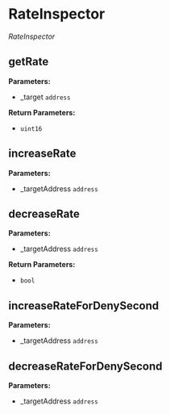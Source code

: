 # RateInspector
*RateInspector*
## getRate

**Parameters:**
* _target `address`

**Return Parameters:**
* `uint16`
## increaseRate

**Parameters:**
* _targetAddress `address`

## decreaseRate

**Parameters:**
* _targetAddress `address`

**Return Parameters:**
* `bool`
## increaseRateForDenySecond

**Parameters:**
* _targetAddress `address`

## decreaseRateForDenySecond

**Parameters:**
* _targetAddress `address`

